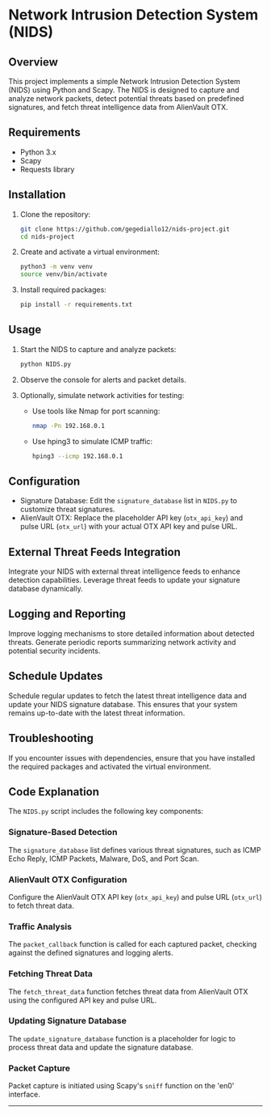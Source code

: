# Network Intrusion Detection System (NIDS)

## Overview

This project implements a simple Network Intrusion Detection System (NIDS) using Python and Scapy. The NIDS is designed to capture and analyze network packets, detect potential threats based on predefined signatures, and fetch threat intelligence data from AlienVault OTX.

## Requirements

- Python 3.x
- Scapy
- Requests library

## Installation

1. Clone the repository:

    ```bash
    git clone https://github.com/gegediallo12/nids-project.git
    cd nids-project
    ```

2. Create and activate a virtual environment:

    ```bash
    python3 -m venv venv
    source venv/bin/activate
    ```

3. Install required packages:

    ```bash
    pip install -r requirements.txt
    ```

## Usage

1. Start the NIDS to capture and analyze packets:

    ```bash
    python NIDS.py
    ```

2. Observe the console for alerts and packet details.

3. Optionally, simulate network activities for testing:

    - Use tools like Nmap for port scanning:

        ```bash
        nmap -Pn 192.168.0.1
        ```

    - Use hping3 to simulate ICMP traffic:

        ```bash
        hping3 --icmp 192.168.0.1
        ```

## Configuration

- Signature Database: Edit the `signature_database` list in `NIDS.py` to customize threat signatures.
- AlienVault OTX: Replace the placeholder API key (`otx_api_key`) and pulse URL (`otx_url`) with your actual OTX API key and pulse URL.

## External Threat Feeds Integration

Integrate your NIDS with external threat intelligence feeds to enhance detection capabilities. Leverage threat feeds to update your signature database dynamically.

## Logging and Reporting

Improve logging mechanisms to store detailed information about detected threats. Generate periodic reports summarizing network activity and potential security incidents.

## Schedule Updates

Schedule regular updates to fetch the latest threat intelligence data and update your NIDS signature database. This ensures that your system remains up-to-date with the latest threat information.

## Troubleshooting

If you encounter issues with dependencies, ensure that you have installed the required packages and activated the virtual environment.

## Code Explanation

The `NIDS.py` script includes the following key components:

### Signature-Based Detection

The `signature_database` list defines various threat signatures, such as ICMP Echo Reply, ICMP Packets, Malware, DoS, and Port Scan.

### AlienVault OTX Configuration

Configure the AlienVault OTX API key (`otx_api_key`) and pulse URL (`otx_url`) to fetch threat data.

### Traffic Analysis

The `packet_callback` function is called for each captured packet, checking against the defined signatures and logging alerts.

### Fetching Threat Data

The `fetch_threat_data` function fetches threat data from AlienVault OTX using the configured API key and pulse URL.

### Updating Signature Database

The `update_signature_database` function is a placeholder for logic to process threat data and update the signature database.

### Packet Capture

Packet capture is initiated using Scapy's `sniff` function on the 'en0' interface.

---












